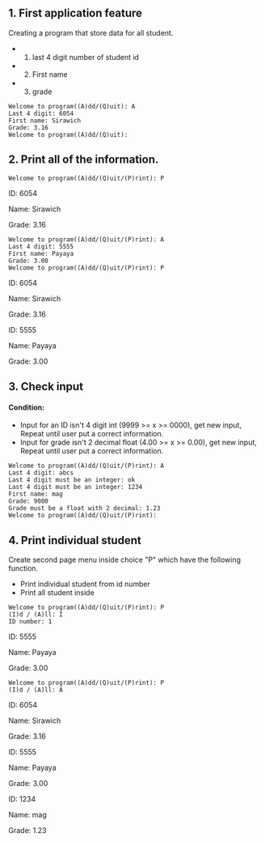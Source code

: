 ## 1. First application feature

Creating a program that store data for all student. 

* 1. last 4 digit number of student id 
* 2. First name
* 3. grade

~~~
Welcome to program((A)dd/(Q)uit): A
Last 4 digit: 6054
First name: Sirawich
Grade: 3.16
Welcome to program((A)dd/(Q)uit):
~~~

## 2. Print all of the information.
~~~
Welcome to program((A)dd/(Q)uit/(P)rint): P
~~~
ID: 6054

Name: Sirawich

Grade: 3.16
~~~
Welcome to program((A)dd/(Q)uit/(P)rint): A
Last 4 digit: 5555
First name: Payaya
Grade: 3.00
Welcome to program((A)dd/(Q)uit/(P)rint): P 
~~~
ID: 6054

Name: Sirawich

Grade: 3.16

ID: 5555

Name: Payaya

Grade: 3.00

## 3. Check input
#### Condition:
*   Input for an ID isn't 4 digit int (9999 >= x >= 0000),
    get new input, Repeat until user put a correct information.
*   Input for grade isn't 2 decimal float (4.00 >= x >= 0.00),
    get new input, Repeat until user put a correct information.
~~~
Welcome to program((A)dd/(Q)uit/(P)rint): A
Last 4 digit: abcs
Last 4 digit must be an integer: ok
Last 4 digit must be an integer: 1234
First name: mag
Grade: 9000
Grade must be a float with 2 decimal: 1.23
Welcome to program((A)dd/(Q)uit/(P)rint):
~~~

## 4. Print individual student
Create second page menu inside choice "P" which have the following function.
* Print individual student from id number
* Print all student inside
~~~
Welcome to program((A)dd/(Q)uit/(P)rint): P
(I)d / (A)ll: I
ID number: 1
~~~
ID: 5555

Name: Payaya

Grade: 3.00
~~~
Welcome to program((A)dd/(Q)uit/(P)rint): P
(I)d / (A)ll: A
~~~
ID: 6054

Name: Sirawich

Grade: 3.16

ID: 5555

Name: Payaya

Grade: 3.00

ID: 1234

Name: mag

Grade: 1.23
